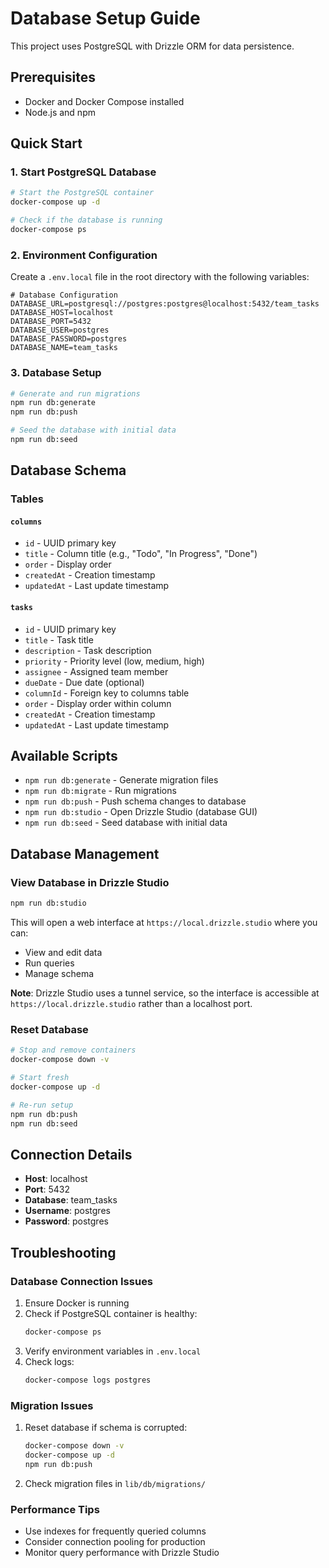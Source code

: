# Database Setup Guide

This project uses PostgreSQL with Drizzle ORM for data persistence.

## Prerequisites

- Docker and Docker Compose installed
- Node.js and npm

## Quick Start

### 1. Start PostgreSQL Database

```bash
# Start the PostgreSQL container
docker-compose up -d

# Check if the database is running
docker-compose ps
```

### 2. Environment Configuration

Create a `.env.local` file in the root directory with the following variables:

```env
# Database Configuration
DATABASE_URL=postgresql://postgres:postgres@localhost:5432/team_tasks
DATABASE_HOST=localhost
DATABASE_PORT=5432
DATABASE_USER=postgres
DATABASE_PASSWORD=postgres
DATABASE_NAME=team_tasks
```

### 3. Database Setup

```bash
# Generate and run migrations
npm run db:generate
npm run db:push

# Seed the database with initial data
npm run db:seed
```

## Database Schema

### Tables

#### `columns`

- `id` - UUID primary key
- `title` - Column title (e.g., "Todo", "In Progress", "Done")
- `order` - Display order
- `createdAt` - Creation timestamp
- `updatedAt` - Last update timestamp

#### `tasks`

- `id` - UUID primary key
- `title` - Task title
- `description` - Task description
- `priority` - Priority level (low, medium, high)
- `assignee` - Assigned team member
- `dueDate` - Due date (optional)
- `columnId` - Foreign key to columns table
- `order` - Display order within column
- `createdAt` - Creation timestamp
- `updatedAt` - Last update timestamp

## Available Scripts

- `npm run db:generate` - Generate migration files
- `npm run db:migrate` - Run migrations
- `npm run db:push` - Push schema changes to database
- `npm run db:studio` - Open Drizzle Studio (database GUI)
- `npm run db:seed` - Seed database with initial data

## Database Management

### View Database in Drizzle Studio

```bash
npm run db:studio
```

This will open a web interface at `https://local.drizzle.studio` where you can:

- View and edit data
- Run queries
- Manage schema

**Note**: Drizzle Studio uses a tunnel service, so the interface is accessible at `https://local.drizzle.studio` rather than a localhost port.

### Reset Database

```bash
# Stop and remove containers
docker-compose down -v

# Start fresh
docker-compose up -d

# Re-run setup
npm run db:push
npm run db:seed
```

## Connection Details

- **Host**: localhost
- **Port**: 5432
- **Database**: team_tasks
- **Username**: postgres
- **Password**: postgres

## Troubleshooting

### Database Connection Issues

1. Ensure Docker is running
2. Check if PostgreSQL container is healthy:
   ```bash
   docker-compose ps
   ```
3. Verify environment variables in `.env.local`
4. Check logs:
   ```bash
   docker-compose logs postgres
   ```

### Migration Issues

1. Reset database if schema is corrupted:

   ```bash
   docker-compose down -v
   docker-compose up -d
   npm run db:push
   ```

2. Check migration files in `lib/db/migrations/`

### Performance Tips

- Use indexes for frequently queried columns
- Consider connection pooling for production
- Monitor query performance with Drizzle Studio

